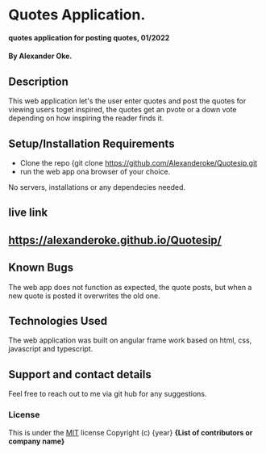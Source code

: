 # Quotes Application.
#### quotes application for posting quotes, 01/2022
#### By Alexander Oke.
## Description
This web application let's the user enter quotes and post the quotes for viewing users toget inspired, the quotes get an pvote or a down vote depending on how inspiring the reader finds it. 
## Setup/Installation Requirements
* Clone the repo {git clone https://github.com/Alexanderoke/Quotesip.git
* run the web app ona browser of your choice.


No servers, installations or any dependecies needed.
## live link
## https://alexanderoke.github.io/Quotesip/

## Known Bugs
The web app does not function as expected, the quote posts, but when a new quote is posted it overwrites the old one.
## Technologies Used
The web application was built on angular frame work based on html, css, javascript and typescript.
## Support and contact details
Feel free to reach out to me via git hub for any suggestions.
### License
This is under the [MIT](LICENSE) license
Copyright (c) {year} **{List of contributors or company name}**
